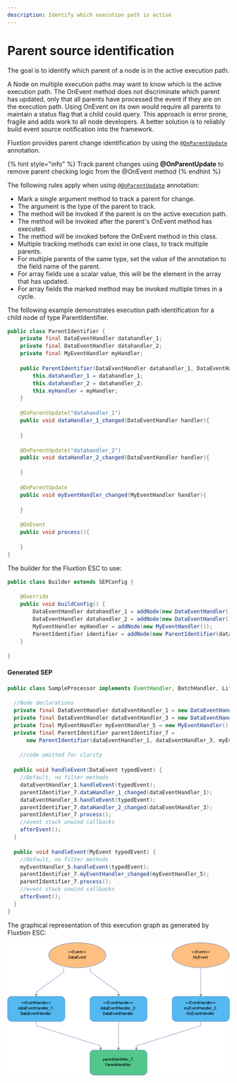 ```yaml
---
description: Identify which execution path is active
---
```


# Parent source identification

The goal is to identify which parent of a node is in the active execution path.

A Node on multiple execution paths may want to know which is the active execution path. The OnEvent method does not discriminate which parent has updated, only that all parents have processed the event if they are on the execution path. Using OnEvent on its own would require all parents to maintain a status flag that a child could query. This approach is error prone, fragile and adds work to all node developers. A better solution is to reliably build event source notification into the framework. 

Fluxtion provides parent change identification by using the  [`@OnParentUpdate`](https://github.com/v12technology/fluxtion/blob/master/builder/src/main/java/com/fluxtion/api/annotations/OnParentUpdate.java) annotation. 

{% hint style="info" %}
Track parent changes using **@OnParentUpdate** to remove parent checking logic from the @OnEvent method
{% endhint %}

The following rules apply when using [`@OnParentUpdate`](https://github.com/v12technology/fluxtion/blob/master/builder/src/main/java/com/fluxtion/api/annotations/OnParentUpdate.java) annotation:

* Mark a single argument method to track a parent for change. 
* The argument is the type of the parent to track.
* The method will be invoked if the parent is on the active execution path.
* The method will be invoked after the parent's OnEvent method has executed.
* The method will be invoked before the OnEvent method in this class.
* Multiple tracking methods can exist in one class, to track multiple parents.
* For multiple parents of the same type, set the value of the annotation to the field name of the parent.
* For array fields use a scalar value, this will be the element in the array that has updated.
* For array fields the marked method may be invoked multiple times in a cycle.

The following example demonstrates execution path identification for a child node of type ParentIdentifier.

```java
public class ParentIdentifier {
    private final DataEventHandler datahandler_1;
    private final DataEventHandler datahandler_2;
    private final MyEventHandler myHandler;

    public ParentIdentifier(DataEventHandler datahandler_1, DataEventHandler datahandler_2, MyEventHandler myHandler) {
        this.datahandler_1 = datahandler_1;
        this.datahandler_2 = datahandler_2;
        this.myHandler = myHandler;
    }
    
    @OnParentUpdate("datahandler_1")
    public void dataHandler_1_changed(DataEventHandler handler){
        
    }
    
    @OnParentUpdate("datahandler_2")
    public void dataHandler_2_changed(DataEventHandler handler){
        
    }
    
    @OnParentUpdate
    public void myEventHandler_changed(MyEventHandler handler){
        
    }
    
    @OnEvent
    public void process(){
        
    }
}
```

The builder for the Fluxtion ESC to use:

```java
public class Builder extends SEPConfig {

    @Override
    public void buildConfig() {
        DataEventHandler datahandler_1 = addNode(new DataEventHandler());
        DataEventHandler datahandler_2 = addNode(new DataEventHandler());
        MyEventHandler myHandler = addNode(new MyEventHandler());
        ParentIdentifier identifier = addNode(new ParentIdentifier(datahandler_1, datahandler_2, myHandler));
    }

}
```

#### Generated SEP

```java
public class SampleProcessor implements EventHandler, BatchHandler, Lifecycle {

  //Node declarations
  private final DataEventHandler dataEventHandler_1 = new DataEventHandler();
  private final DataEventHandler dataEventHandler_3 = new DataEventHandler();
  private final MyEventHandler myEventHandler_5 = new MyEventHandler();
  private final ParentIdentifier parentIdentifier_7 =
      new ParentIdentifier(dataEventHandler_1, dataEventHandler_3, myEventHandler_5);

    //code omitted for clarity

  public void handleEvent(DataEvent typedEvent) {
    //Default, no filter methods
    dataEventHandler_1.handleEvent(typedEvent);
    parentIdentifier_7.dataHandler_1_changed(dataEventHandler_1);
    dataEventHandler_3.handleEvent(typedEvent);
    parentIdentifier_7.dataHandler_2_changed(dataEventHandler_3);
    parentIdentifier_7.process();
    //event stack unwind callbacks
    afterEvent();
  }

  public void handleEvent(MyEvent typedEvent) {
    //Default, no filter methods
    myEventHandler_5.handleEvent(typedEvent);
    parentIdentifier_7.myEventHandler_changed(myEventHandler_5);
    parentIdentifier_7.process();
    //event stack unwind callbacks
    afterEvent();
  }
}

```

 The graphical representation of this execution graph as generated by Fluxtion ESC:

![SEP with parent identification](../../.gitbook/assets/sampleprocessor%20%287%29.png)

